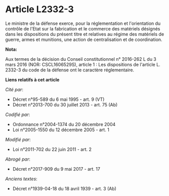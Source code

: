 # Article L2332-3

Le ministre de la défense exerce, pour la réglementation et l'orientation du contrôle de l'Etat sur la fabrication et le
commerce des matériels désignés dans les dispositions du présent titre et relatives au régime des matériels de guerre, armes
et munitions, une action de centralisation et de coordination.

**Nota:**

Aux termes de la décision du Conseil constitutionnel n° 2016-262 L du 3 mars 2016 (NOR: CSCL1606529S), article 1 : Les
dispositions de l'article L. 2332-3 du code de la défense ont le caractère réglementaire.

**Liens relatifs à cet article**

_Cité par_:

  - Décret n°95-589 du 6 mai 1995 - art. 9 (VT)
  - Décret n°2013-700 du 30 juillet 2013 - art. 75 (Ab)

_Codifié par_:

  - Ordonnance n°2004-1374 du 20 décembre 2004
  - Loi n°2005-1550 du 12 décembre 2005 - art. 1

_Modifié par_:

  - Loi n°2011-702 du 22 juin 2011 - art. 2

_Abrogé par_:

  - Décret n°2017-909 du 9 mai 2017 - art. 17

_Anciens textes_:

  - Décret n°1939-04-18 du 18 avril 1939 - art. 3 (Ab)
